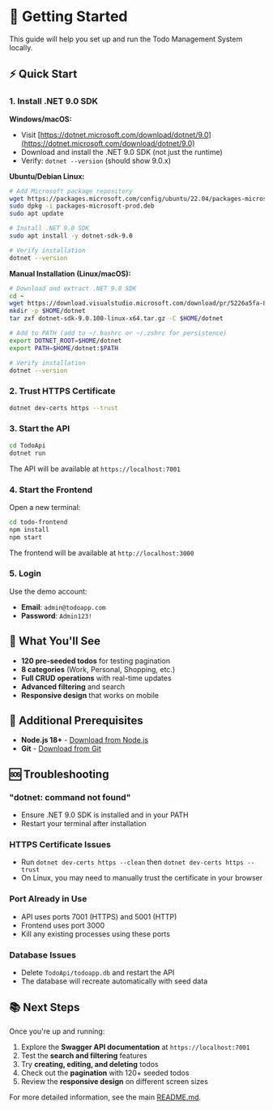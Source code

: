 # 🚀 Getting Started

This guide will help you set up and run the Todo Management System locally.

## ⚡ Quick Start

### 1. Install .NET 9.0 SDK

**Windows/macOS:**
- Visit [https://dotnet.microsoft.com/download/dotnet/9.0](https://dotnet.microsoft.com/download/dotnet/9.0)
- Download and install the .NET 9.0 SDK (not just the runtime)
- Verify: `dotnet --version` (should show 9.0.x)

**Ubuntu/Debian Linux:**
```bash
# Add Microsoft package repository
wget https://packages.microsoft.com/config/ubuntu/22.04/packages-microsoft-prod.deb -O packages-microsoft-prod.deb
sudo dpkg -i packages-microsoft-prod.deb
sudo apt update

# Install .NET 9.0 SDK
sudo apt install -y dotnet-sdk-9.0

# Verify installation
dotnet --version
```

**Manual Installation (Linux/macOS):**
```bash
# Download and extract .NET 9.0 SDK
cd ~
wget https://download.visualstudio.microsoft.com/download/pr/5226a5fa-8c0b-474f-b79a-8984ad7c5beb/3113ccbf789c9fd29972835f0f334b7a/dotnet-sdk-9.0.100-linux-x64.tar.gz
mkdir -p $HOME/dotnet
tar zxf dotnet-sdk-9.0.100-linux-x64.tar.gz -C $HOME/dotnet

# Add to PATH (add to ~/.bashrc or ~/.zshrc for persistence)
export DOTNET_ROOT=$HOME/dotnet
export PATH=$HOME/dotnet:$PATH

# Verify installation
dotnet --version
```

### 2. Trust HTTPS Certificate
```bash
dotnet dev-certs https --trust
```

### 3. Start the API
```bash
cd TodoApi
dotnet run
```
The API will be available at `https://localhost:7001`

### 4. Start the Frontend
Open a new terminal:
```bash
cd todo-frontend
npm install
npm start
```
The frontend will be available at `http://localhost:3000`

### 5. Login
Use the demo account:
- **Email**: `admin@todoapp.com`
- **Password**: `Admin123!`

## 🎯 What You'll See

- **120 pre-seeded todos** for testing pagination
- **8 categories** (Work, Personal, Shopping, etc.)
- **Full CRUD operations** with real-time updates
- **Advanced filtering** and search
- **Responsive design** that works on mobile

## 🔧 Additional Prerequisites

- **Node.js 18+** - [Download from Node.js](https://nodejs.org/)
- **Git** - [Download from Git](https://git-scm.com/)

## 🆘 Troubleshooting

### "dotnet: command not found"
- Ensure .NET 9.0 SDK is installed and in your PATH
- Restart your terminal after installation

### HTTPS Certificate Issues
- Run `dotnet dev-certs https --clean` then `dotnet dev-certs https --trust`
- On Linux, you may need to manually trust the certificate in your browser

### Port Already in Use
- API uses ports 7001 (HTTPS) and 5001 (HTTP)
- Frontend uses port 3000
- Kill any existing processes using these ports

### Database Issues
- Delete `TodoApi/todoapp.db` and restart the API
- The database will recreate automatically with seed data

## 📚 Next Steps

Once you're up and running:
1. Explore the **Swagger API documentation** at `https://localhost:7001`
2. Test the **search and filtering** features
3. Try **creating, editing, and deleting** todos
4. Check out the **pagination** with 120+ seeded todos
5. Review the **responsive design** on different screen sizes

For more detailed information, see the main [README.md](README.md).
